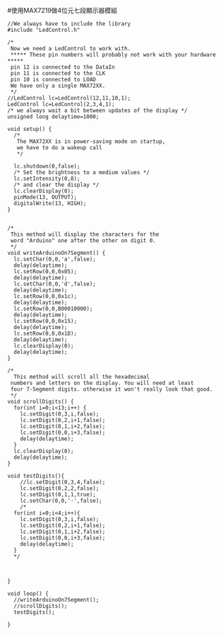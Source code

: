 #使用MAX7219做4位元七段顯示器模組

	//We always have to include the library
	#include "LedControl.h"

	/*
	 Now we need a LedControl to work with.
	 ***** These pin numbers will probably not work with your hardware *****
	 pin 12 is connected to the DataIn
	 pin 11 is connected to the CLK
	 pin 10 is connected to LOAD
	 We have only a single MAX72XX.
	 */
	//LedControl lc=LedControl(12,11,10,1);
	LedControl lc=LedControl(2,3,4,1);
	/* we always wait a bit between updates of the display */
	unsigned long delaytime=1000;

	void setup() {
	  /*
	   The MAX72XX is in power-saving mode on startup,
	   we have to do a wakeup call
	   */
	   
	  lc.shutdown(0,false);
	  /* Set the brightness to a medium values */
	  lc.setIntensity(0,8);
	  /* and clear the display */
	  lc.clearDisplay(0);
	  pinMode(13, OUTPUT);
	  digitalWrite(13, HIGH);
	}


	/*
	 This method will display the characters for the
	 word "Arduino" one after the other on digit 0.
	 */
	void writeArduinoOn7Segment() {
	  lc.setChar(0,0,'a',false);
	  delay(delaytime);
	  lc.setRow(0,0,0x05);
	  delay(delaytime);
	  lc.setChar(0,0,'d',false);
	  delay(delaytime);
	  lc.setRow(0,0,0x1c);
	  delay(delaytime);
	  lc.setRow(0,0,B00010000);
	  delay(delaytime);
	  lc.setRow(0,0,0x15);
	  delay(delaytime);
	  lc.setRow(0,0,0x1D);
	  delay(delaytime);
	  lc.clearDisplay(0);
	  delay(delaytime);
	}

	/*
	  This method will scroll all the hexadecimal
	 numbers and letters on the display. You will need at least
	 four 7-Segment digits. otherwise it won't really look that good.
	 */
	void scrollDigits() {
	  for(int i=0;i<13;i++) {
		lc.setDigit(0,3,i,false);
		lc.setDigit(0,2,i+1,false);
		lc.setDigit(0,1,i+2,false);
		lc.setDigit(0,0,i+3,false);
		delay(delaytime);
	  }
	  lc.clearDisplay(0);
	  delay(delaytime);
	}

	void testDigits(){
		//lc.setDigit(0,3,4,false);
		lc.setDigit(0,2,2,false);
		lc.setDigit(0,1,1,true);    
		lc.setChar(0,0,'-',false);
		/*
	  for(int i=0;i<4;i++){
		lc.setDigit(0,3,i,false);
		lc.setDigit(0,2,i+1,false);
		lc.setDigit(0,1,i+2,false);
		lc.setDigit(0,0,i+3,false);
		delay(delaytime);
	  }
	  */
	  
	  
	  
	}

	void loop() {
	  //writeArduinoOn7Segment();
	  //scrollDigits();
	  testDigits();
	  
	}

